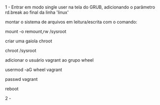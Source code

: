 1 - Entrar em modo single user na tela do GRUB, adicionando o parâmetro rd.break ao final da linha 'linux'

montar o sistema de arquivos em leitura/escrita com o comando:

mount -o remount,rw /sysroot

criar uma gaiola chroot 

chroot /sysroot

adicionar o usuário vagrant ao grupo wheel

usermod -aG wheel vagrant

passwd vagrant

reboot

2 -

